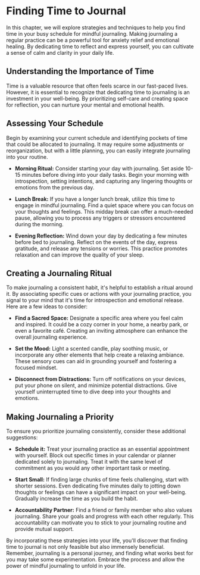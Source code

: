Finding Time to Journal
==================================

In this chapter, we will explore strategies and techniques to help you find time in your busy schedule for mindful journaling. Making journaling a regular practice can be a powerful tool for anxiety relief and emotional healing. By dedicating time to reflect and express yourself, you can cultivate a sense of calm and clarity in your daily life.

Understanding the Importance of Time
------------------------------------

Time is a valuable resource that often feels scarce in our fast-paced lives. However, it is essential to recognize that dedicating time to journaling is an investment in your well-being. By prioritizing self-care and creating space for reflection, you can nurture your mental and emotional health.

Assessing Your Schedule
-----------------------

Begin by examining your current schedule and identifying pockets of time that could be allocated to journaling. It may require some adjustments or reorganization, but with a little planning, you can easily integrate journaling into your routine.

* **Morning Ritual:** Consider starting your day with journaling. Set aside 10-15 minutes before diving into your daily tasks. Begin your morning with introspection, setting intentions, and capturing any lingering thoughts or emotions from the previous day.

* **Lunch Break:** If you have a longer lunch break, utilize this time to engage in mindful journaling. Find a quiet space where you can focus on your thoughts and feelings. This midday break can offer a much-needed pause, allowing you to process any triggers or stressors encountered during the morning.

* **Evening Reflection:** Wind down your day by dedicating a few minutes before bed to journaling. Reflect on the events of the day, express gratitude, and release any tensions or worries. This practice promotes relaxation and can improve the quality of your sleep.

Creating a Journaling Ritual
----------------------------

To make journaling a consistent habit, it's helpful to establish a ritual around it. By associating specific cues or actions with your journaling practice, you signal to your mind that it's time for introspection and emotional release. Here are a few ideas to consider:

* **Find a Sacred Space:** Designate a specific area where you feel calm and inspired. It could be a cozy corner in your home, a nearby park, or even a favorite café. Creating an inviting atmosphere can enhance the overall journaling experience.

* **Set the Mood:** Light a scented candle, play soothing music, or incorporate any other elements that help create a relaxing ambiance. These sensory cues can aid in grounding yourself and fostering a focused mindset.

* **Disconnect from Distractions:** Turn off notifications on your devices, put your phone on silent, and minimize potential distractions. Give yourself uninterrupted time to dive deep into your thoughts and emotions.

Making Journaling a Priority
----------------------------

To ensure you prioritize journaling consistently, consider these additional suggestions:

* **Schedule it:** Treat your journaling practice as an essential appointment with yourself. Block out specific times in your calendar or planner dedicated solely to journaling. Treat it with the same level of commitment as you would any other important task or meeting.

* **Start Small:** If finding large chunks of time feels challenging, start with shorter sessions. Even dedicating five minutes daily to jotting down thoughts or feelings can have a significant impact on your well-being. Gradually increase the time as you build the habit.

* **Accountability Partner:** Find a friend or family member who also values journaling. Share your goals and progress with each other regularly. This accountability can motivate you to stick to your journaling routine and provide mutual support.

By incorporating these strategies into your life, you'll discover that finding time to journal is not only feasible but also immensely beneficial. Remember, journaling is a personal journey, and finding what works best for you may take some experimentation. Embrace the process and allow the power of mindful journaling to unfold in your life.
